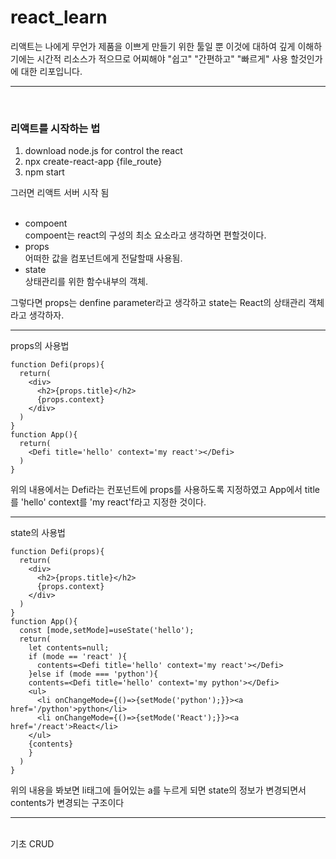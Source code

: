 # react_learn
리액트는 나에게 무언가 제품을 이쁘게 만들기 위한 툴일 뿐 이것에 대하여 깊게 이해하기에는 
시간적 리소스가 적으므로 어찌해야 "쉽고" "간편하고" "빠르게" 사용 할것인가 에 대한 리포입니다.
<hr>
<br>
<h3>리액트를 시작하는 법</h3>
<ol>
  <li>download node.js for control the react</li>
  <li>npx create-react-app {file_route}</li>
  <li>npm start</li>
</ol>
그러면 리액트 서버 시작 됨
<br>
<br>
<ul>
<li>compoent</li>
compoent는 react의 구성의 최소 요소라고 생각하면 편할것이다.
<br>
<li>props</li>
어떠한 값을 컴포넌트에게 전달할때 사용됨.

<li>state</li>
상태관리를 위한 함수내부의 객체.
</ul>
그렇다면 props는 denfine parameter라고 생각하고 state는 React의 상태관리 객체라고 생각하자.<br>
<hr>
props의 사용법<br>

```
function Defi(props){
  return(
    <div>
      <h2>{props.title}</h2>
      {props.context}
    </div>
  )
}
function App(){
  return(
    <Defi title='hello' context='my react'></Defi>
  )
}
```
위의 내용에서는 Defi라는 컨포넌트에 props를 사용하도록 지정하였고 App에서 title를 'hello' context를 'my react'f라고 지정한 것이다.<br>
<hr>
state의 사용법<br>

```
function Defi(props){
  return(
    <div>
      <h2>{props.title}</h2>
      {props.context}
    </div>
  )
}
function App(){
  const [mode,setMode]=useState('hello');
  return(
    let contents=null;
    if (mode == 'react' ){
      contents=<Defi title='hello' context='my react'></Defi>
    }else if (mode === 'python'){
    contents=<Defi title='hello' context='my python'></Defi>
    <ul>
      <li onChangeMode={()=>{setMode('python');}}><a href='/python'>python</li>
      <li onChangeMode={()=>{setMode('React');}}><a href='/react'>React</li>
    </ul>
    {contents}
    }
  )
}
```
위의 내용을 봐보면 li태그에 들어있는 a를 누르게 되면 state의 정보가 변경되면서 contents가 변경되는 구조이다<br>
<hr>
<br>
기초 CRUD
